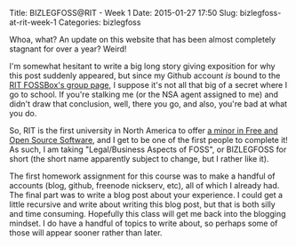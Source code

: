 Title: BIZLEGFOSS@RIT - Week 1
Date: 2015-01-27 17:50
Slug: bizlegfoss-at-rit-week-1
Categories: bizlegfoss

Whoa, what? An update on this website that has been almost completely stagnant for over a year? Weird!

I'm somewhat hesitant to write a big long story giving exposition for why this post suddenly appeared, but since my Github account *is* bound to the [RIT FOSSBox's group page](https://github.com/FOSSRIT), I suppose it's not all that big of a secret where I go to school. If you're stalking me (or the NSA agent assigned to me) and didn't draw that conclusion, well, there you go, and also, you're bad at what you do.

So, RIT is the first university in North America to offer [a minor in Free and Open Source Software](http://magic.rit.edu/foss/), and I get to be one of the first people to complete it! As such, I am taking "Legal/Business Aspects of FOSS", or BIZLEGFOSS for short (the short name apparently subject to change, but I rather like it).

The first homework assignment for this course was to make a handful of accounts (blog, github, freenode nickserv, etc), all of which I already had. The final part was to write a blog post about your experience. I could get a little recursive and write about writing this blog post, but that is both silly and time consuming. Hopefully this class will get me back into the blogging mindset. I do have a handful of topics to write about, so perhaps some of those will appear sooner rather than later.
